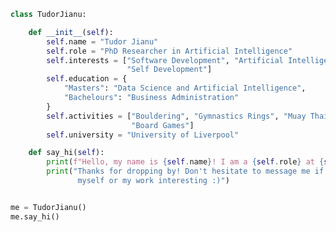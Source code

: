 ```python
class TudorJianu:

    def __init__(self):
        self.name = "Tudor Jianu"
        self.role = "PhD Researcher in Artificial Intelligence"
        self.interests = ["Software Development", "Artificial Intelligence", 
                          "Self Development"]
        self.education = {
            "Masters": "Data Science and Artificial Intelligence",
            "Bachelours": "Business Administration"
        }
        self.activities = ["Bouldering", "Gymnastics Rings", "Muay Thai", "Hiking", 
                           "Board Games"]
        self.university = "University of Liverpool"

    def say_hi(self):
        print(f"Hello, my name is {self.name}! I am a {self.role} at {self.university}.")
        print("Thanks for dropping by! Don't hesitate to message me if you find \
               myself or my work interesting :)")


me = TudorJianu()
me.say_hi()
```

<!--
**tudorjnu/tudorjnu** is a ✨ _special_ ✨ repository because its `README.md` (this file) appears on your GitHub profile.

Here are some ideas to get you started:

- 🔭 I’m currently working on ...
- 🌱 I’m currently learning ...
- 👯 I’m looking to collaborate on ...
- 🤔 I’m looking for help with ...
- 💬 Ask me about ...
- 📫 How to reach me: ...
- 😄 Pronouns: ...
- ⚡ Fun fact: ...
-->
